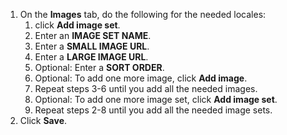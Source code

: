 <!-- Since we have the same interface for adding images in multiple sections of the Back Office, use this include for adding images -->

1. On the **Images** tab, do the following for the needed locales:
    1. click **Add image set**.
    2. Enter an **IMAGE SET NAME**.
    3. Enter a **SMALL IMAGE URL**.
    4. Enter a **LARGE IMAGE URL**.
    5. Optional: Enter a **SORT ORDER**.
    6. Optional: To add one more image, click **Add image**.
    7. Repeat steps 3-6 until you add all the needed images.
    8. Optional: To add one more image set, click **Add image set**.
    9. Repeat steps 2-8 until you add all the needed image sets.
2. Click **Save**.  
